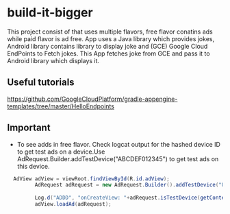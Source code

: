 # build-it-bigger

This project consist of that uses multiple flavors, free flavor conatins ads while paid flavor is ad free.
App uses a Java library which provides jokes, Android library contains library to display joke and (GCE) Google Cloud EndPoints to Fetch jokes.
This App fetches joke from GCE and pass it to Android library which displays it.

## Useful tutorials 
https://github.com/GoogleCloudPlatform/gradle-appengine-templates/tree/master/HelloEndpoints



## Important
- To see adds in free flavor. Check logcat output for the hashed device ID to get test ads on a  device.Use AdRequest.Builder.addTestDevice("ABCDEF012345") to get test ads on this device.


```Java
  AdView adView = viewRoot.findViewById(R.id.adView);
         AdRequest adRequest = new AdRequest.Builder().addTestDevice("Use your device Id").build();
 
         Log.d("ADDD", "onCreateView: "+adRequest.isTestDevice(getContext()));
         adView.loadAd(adRequest);
``` 